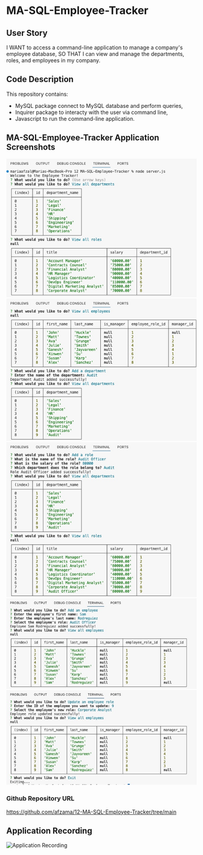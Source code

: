 # MA-SQL-Employee-Tracker

## User Story 
I WANT to access a command-line application to manage a company's employee database,
SO THAT I can view and manage the departments, roles, and employees in my company.

## Code Description
This repository contains:
- MySQL package connect to MySQL database and perform queries,
- Inquirer package to interacty with the user via command line,
- Javascript to run the command-line application.

## MA-SQL-Employee-Tracker Application Screenshots
![alt text](./public/1%20View%20dpt%20&%20roles.jpeg)
![alt text](./public/2%20View%20employees%20&%20add%20dpt.jpeg)
![alt text](./public/3%20Add%20role.jpeg)
![alt text](./public/4%20Add%20employee.jpeg)
![alt text](./public/5%20Update%20Employee.jpeg)

### Github Repository URL
https://github.com/afzama/12-MA-SQL-Employee-Tracker/tree/main

## Application Recording
![Application Recording](https://watch.screencastify.com/v/6uD5ThyolUgTLIMrwZzH)